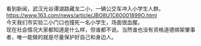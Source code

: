 <p>看到新闻，武汉光谷谭湖路藏龙二小，一辆公交车冲入小学生人群。 <a href="https://www.163.com/news/article/JBO8U1C60001899O.html" target="_blank" rel="nofollow noopener" translate="no"><span class="invisible">https://www.</span><span class="ellipsis">163.com/news/article/JBO8U1C60</span><span class="invisible">001899O.html</span></a> <br />今天我们市实验二小门口也撞死一名小学生，场面很血腥。<br />现在社会情况大家都知道是什么样，但谁都不说。当然谁也没有资格道德绑架肇事者，唯一能做的就是尽量保护好自己和身边人。</p>